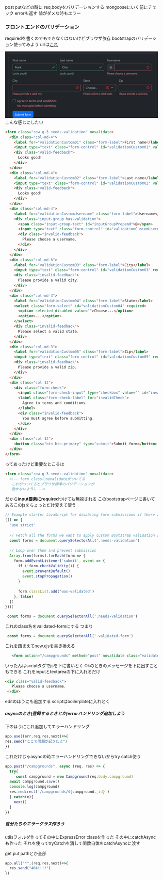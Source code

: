 post putなどの時に req.bodyをバリデーションする
 mongooseにいく前にチェック
errorも返す 値がダメな時もエラー


### フロントエンドのバリデーション

requiredを書くのでもできなくはないけどブラウザ依存
bootstrapのバリデーション使ってみよう
urlは[これ](https://getbootstrap.jp/docs/5.3/forms/validation/#%e3%82%ab%e3%82%b9%e3%82%bf%e3%83%a0%e3%82%b9%e3%82%bf%e3%82%a4%e3%83%ab)

![alt text](<スクリーンショット 2024-07-28 012742.png>)
こんな感じにしたい
```html
<form class="row g-3 needs-validation" novalidate>
  <div class="col-md-4">
    <label for="validationCustom01" class="form-label">First name</label>
    <input type="text" class="form-control" id="validationCustom01" value="Mark" required>
    <div class="valid-feedback">
      Looks good!
    </div>
  </div>
  <div class="col-md-4">
    <label for="validationCustom02" class="form-label">Last name</label>
    <input type="text" class="form-control" id="validationCustom02" value="Otto" required>
    <div class="valid-feedback">
      Looks good!
    </div>
  </div>
  <div class="col-md-4">
    <label for="validationCustomUsername" class="form-label">Username</label>
    <div class="input-group has-validation">
      <span class="input-group-text" id="inputGroupPrepend">@</span>
      <input type="text" class="form-control" id="validationCustomUsername" aria-describedby="inputGroupPrepend" required>
      <div class="invalid-feedback">
        Please choose a username.
      </div>
    </div>
  </div>
  <div class="col-md-6">
    <label for="validationCustom03" class="form-label">City</label>
    <input type="text" class="form-control" id="validationCustom03" required>
    <div class="invalid-feedback">
      Please provide a valid city.
    </div>
  </div>
  <div class="col-md-3">
    <label for="validationCustom04" class="form-label">State</label>
    <select class="form-select" id="validationCustom04" required>
      <option selected disabled value="">Choose...</option>
      <option>...</option>
    </select>
    <div class="invalid-feedback">
      Please select a valid state.
    </div>
  </div>
  <div class="col-md-3">
    <label for="validationCustom05" class="form-label">Zip</label>
    <input type="text" class="form-control" id="validationCustom05" required>
    <div class="invalid-feedback">
      Please provide a valid zip.
    </div>
  </div>
  <div class="col-12">
    <div class="form-check">
      <input class="form-check-input" type="checkbox" value="" id="invalidCheck" required>
      <label class="form-check-label" for="invalidCheck">
        Agree to terms and conditions
      </label>
      <div class="invalid-feedback">
        You must agree before submitting.
      </div>
    </div>
  </div>
  <div class="col-12">
    <button class="btn btn-primary" type="submit">Submit form</button>
  </div>
</form>
```
ってあったけど重要なところは
```html
<form class="row g-3 needs-validation" novalidate>
  <!-- form classにnovalidateがついてる 
   これがついてるとブラウザ標準のバリデーションが
   動かないように -->
```
だから**input要素にrequired**つけても無視される
このbootstrapページに書いてあるこのjsをちょっとだけ変えて使う
```js
// Example starter JavaScript for disabling form submissions if there are invalid fields
(() => {
  'use strict'

  // Fetch all the forms we want to apply custom Bootstrap validation styles to
  const forms = document.querySelectorAll('.needs-validation')

  // Loop over them and prevent submission
  Array.from(forms).forEach(form => {
    form.addEventListener('submit', event => {
      if (!form.checkValidity()) {
        event.preventDefault()
        event.stopPropagation()
      }

      form.classList.add('was-validated')
    }, false)
  })
})()
```
```js
 const forms = document.querySelectorAll('.needs-validation')
 ```
これのclass名をvalidated-formにする
つまり
```js
 const forms = document.querySelectorAll('.validated-form')
 ```

 これを踏まえてnew.ejsを書き換える
 ```html
    <form action="/campgrounds" method="post" novalidate class="validated-form">
 ```
 いったんはscriptタグでjsを下に書いとく
 Okのときのメッセージを下に出すこともできる
 これをinputとtextareaの下に入れるだけ
 ```html
 <div class="valid-feedback">
    Please choose a username.
  </div>
  ```
  editのほうにも追加する scriptはboilerplateに入れとく

  ##### asyncのとき(登録するときとか)errorハンドリング追加しよう

  下のほうにこれ追加してエラーハンドリング
  ```js
  app.use((err,req,res,next)=>{
res.send("ここで問題が起きたよ")
})
```
これだけじゃasyncの時エラーハンドリングできないからtry catch使う

```js
app.post("/campgrounds", async (req, res) => {
  try{
     const campground = new Campground(req.body.campground)
  await campground.save()
  console.log(campground)
  res.redirect(`/campgrounds/${campground._id}`)
  } catch(e){
    next()
  }
})
```


##### 自分たちのエラークラス作ろう
utilsフォルダ作ってその中にExpressError classを作った
その中にcatchAsyncも作った
それを使ってtryCatchを消して関数自体をcatchAsyncに渡す

get put pathとか全部
```js
app.all("*",(req,res,next)=>{
  res.send("404!!!!")
})
```